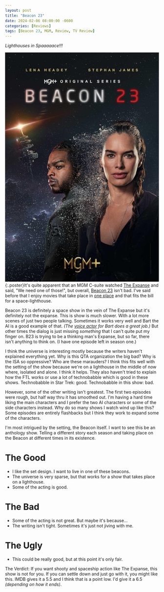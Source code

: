 ```yaml
---
layout: post
title: "Beacon 23"
date: 2024-02-06 08:00:00 -0600
categories: [Reviews]
tags: [Beacon 23, MGM, Review, TV Review]
---
```


*Lighthouses in Spaaaaace!!!*

![Beacon 23 Poster](/assets/2024/02/beacon-23-poster.jpg){:.poster}It's quite apparent that an MGM C-suite watched [The Expanse](https://www.imdb.com/title/tt3230854/) and said, "We need one of those!", but overall, [Beacon 23](https://www.imdb.com/title/tt9174724/) isn't bad. I've said before that I enjoy movies that take place in [one place](/_posts/2020-03-11-The-Courier-2019.md) and that fits the bill for a space-lighthouse.

Beacon 23 is definitely a space show in the vein of The Expanse but it's definitely not the expanse. This is show is much slower. With a lot more scenes of just two people talking. Sometimes it works very well and Bart the AI is a good example of that. *(The [voice actor](https://www.imdb.com/name/nm8069491/) for Bart does a great job.)* But other times the dialog is just missing *something* that I can't quite put my finger on. B23 is trying to be a thinking man's Expanse, but so far, there isn't anything to think on. (I have one episode left in season one.)

I think the universe is interesting mostly because the writers haven't explained everything yet. Why is this QTA organization the big bad? Why is the ISA so oppressive? Who are these marauders? I think this fits well with the setting of the show because we're on a lighthouse in the middle of now where, isolated and alone. I think it helps. They also haven't tried to explain how the FTL works or use a lot of technobabble which is good in these shows. Technobabble in Star Trek: good. Technobabble in this show: bad.

However, some of the other writing isn't greatest. The first two episodes were rough, but half way thru it has smoothed out. I'm having a hard time liking the main characters and I prefer the two AI characters or some of the side characters instead. Why do so many shows I watch wind up like this? Some episodes are entirely flashbacks but I think they work to expand some of the characters.

I'm most intrigued by the setting, the Beacon itself. I want to see this be an anthology show. Telling a different story each season and taking place on the Beacon at different times in its existence.

# The Good

* I like the set design. I want to live in one of these beacons.
* The universe is very sparse, but that works for a show that takes place on a lighthouse.
* Some of the acting is good.

# The Bad

* Some of the acting is not great. But maybe it's because...
* The writing isn't tight. Sometimes it's just not jiving with me.

# The Ugly

* This could be really good, but at this point it's only fair.

The Verdict: If you want shooty and spaceship action like The Expanse, this show is not for you. If you can settle down and just go with it, you might like this. IMDB gives it a 5.5 and I think that is a point low. I'd give it a 6.5 *(depending on how it ends)*.
